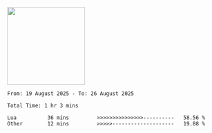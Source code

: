 <img height="180em" src="https://github-readme-stats-eight-theta.vercel.app/api?username=bkundev&show_icons=true&theme=radical&include_all_commits=true&count_private=true"/>
<!--START_SECTION:waka-->

```all_time
From: 19 August 2025 - To: 26 August 2025

Total Time: 1 hr 3 mins

Lua          36 mins         >>>>>>>>>>>>>>>----------   58.56 %
Other        12 mins         >>>>>--------------------   19.88 %
```

<!--END_SECTION:waka-->
